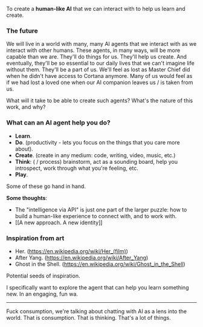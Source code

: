 To create a **human-like AI** that we can interact with to help us learn and create.

### The future
We will live in a world with many, many AI agents that we interact with as we interact with other humans. These agents, in many ways, will be more capable than we are. They'll do things for us. They'll help us create. And eventually, they'll be so essential to our daily lives that we can't imagine life without them. They'll be a part of us. We'll feel as lost as Master Chief did when he didn't have access to Cortana anymore. Many of us would feel as if we had lost a loved one when our AI companion leaves us / is taken from us.

What will it take to be able to create such agents? What's the nature of this work, and why?

### What can an AI agent help you do?
- **Learn**.
- **Do**. (productivity - lets you focus on the things that you care more about).
- **Create**. (create in any medium: code, writing, video, music, etc.)
- **Think**: ( / process) brainstorm, act as a sounding board, help you introspect, work through what you're feeling, etc.
- **Play**.

Some of these go hand in hand.

**Some thoughts**:
- The "intelligence via API" is just one part of the larger puzzle: how to build a human-like experience to connect with, and to work with.
- [[A new approach. A new identity]]

### Inspiration from art
- Her. (https://en.wikipedia.org/wiki/Her_(film))
- After Yang. (https://en.wikipedia.org/wiki/After_Yang)
- Ghost in the Shell. (https://en.wikipedia.org/wiki/Ghost_in_the_Shell)

Potential seeds of inspiration.

I specifically want to explore the agent that can help you learn something new. In an engaging, fun wa.

----

Fuck consumption, we're talking about chatting with AI as a lens into the world. That is consumption. That is thinking. That's a lot of things.


